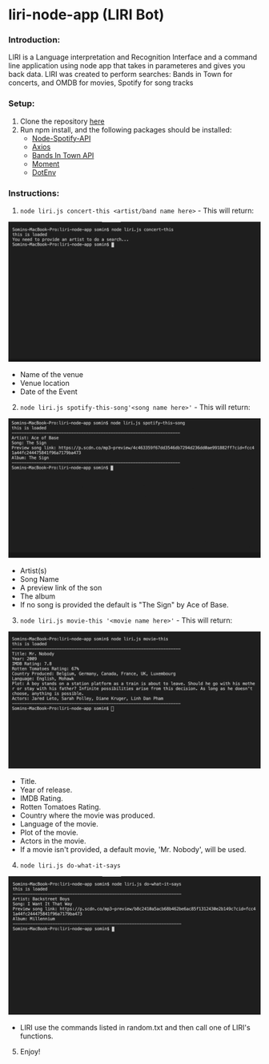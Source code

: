 # liri-node-app (LIRI Bot)

### Introduction:
LIRI is a Language interpretation and Recognition Interface and a command line application using node app that takes in parameteres and gives you back data. LIRI was created to perform searches: Bands in Town for concerts, and OMDB for movies, Spotify for song tracks

### Setup:
1. Clone the repository [here](https://github.com/skang91/liri-node-app.git)
2. Run npm install, and the following packages should be installed:
   * [Node-Spotify-API](https://www.npmjs.com/package/node-spotify-api)
   * [Axios](https://www.npmjs.com/package/axios)
   * [Bands In Town API](http://www.artists.bandsintown.com/bandsintown-api)
   * [Moment](https://www.npmjs.com/package/moment)
   * [DotEnv](https://www.npmjs.com/package/dotenv)

### Instructions:
 
 1. `node liri.js concert-this <artist/band name here>` - This will return:

![screenshot](img/concert-this.gif)

   * Name of the venue
   * Venue location
   * Date of the Event



2. `node liri.js spotify-this-song'<song name here>'` - This will return:

![screenshot](img/spotify-this-song.gif)

   * Artist(s)
   * Song Name
   * A preview link of the son
   * The album
   * If no song is provided the default is "The Sign" by Ace of Base.



3. `node liri.js movie-this '<movie name here>'` - This will return:

![screenshot](img/movie-this.gif)

   * Title.
   * Year of release.
   * IMDB Rating.
   * Rotten Tomatoes Rating.
   * Country where the movie was produced.
   * Language of the movie.
   * Plot of the movie.
   * Actors in the movie.
   * If a movie isn't provided, a default movie, 'Mr. Nobody', will be used.



4. `node liri.js do-what-it-says`

![screenshot](img/do-what-it-says.png)

   * LIRI use the commands listed in random.txt and then call one of LIRI's functions.

5. Enjoy!